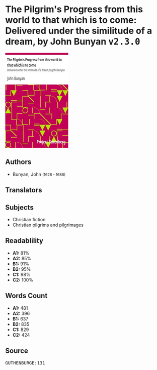 # The Pilgrim's Progress from this world to that which is to come: Delivered under the similitude of a dream, by John Bunyan <kbd>v2.3.0</kbd>

![](./cover.medium.jpg "")

## Authors


 - Bunyan, John <small>(1628 - 1688)</small>

## Translators



## Subjects


 - Christian fiction
 - Christian pilgrims and pilgrimages

## Readablility


 - **A1:** 81%
 - **A2:** 85%
 - **B1:** 91%
 - **B2:** 95%
 - **C1:** 98%
 - **C2:** 100%

## Words Count


 - **A1:** 481
 - **A2:** 396
 - **B1:** 637
 - **B2:** 835
 - **C1:** 829
 - **C2:** 424

## Source


<kbd>GUTHENBURGE:131</kbd>
